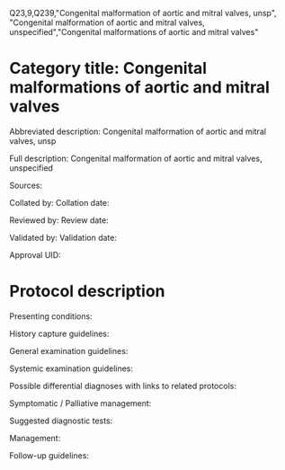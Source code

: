 Q23,9,Q239,"Congenital malformation of aortic and mitral valves, unsp", "Congenital malformation of aortic and mitral valves, unspecified","Congenital malformations of aortic and mitral valves"
# Category title: Congenital malformations of aortic and mitral valves

Abbreviated description: Congenital malformation of aortic and mitral valves, unsp

Full description: Congenital malformation of aortic and mitral valves, unspecified

Sources:

Collated by:
Collation date:

Reviewed by:
Review date:

Validated by:
Validation date:

Approval UID:

# Protocol description

Presenting conditions:

History capture guidelines:

General examination guidelines:

Systemic examination guidelines:

Possible differential diagnoses with links to related protocols:

Symptomatic / Palliative management:

Suggested diagnostic tests:

Management:

Follow-up guidelines:
